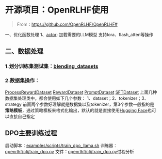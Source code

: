 # 开源项目：OpenRLHF使用
> From：https://github.com/OpenRLHF/OpenRLHF#

一、优化函数处理
1、[actor](openrlhf/models/actor.py): 加载需要的LLM模型
支持lora、flash_atten等操作

## 二、数据处理
### 1.划分训练集测试集：[blending_datasets](openrlhf/utils/utils.py)
### 2.数据集操作：
[ProcessRewardDataset](openrlhf/datasets/process_reward_dataset.py)
[RewardDataset](openrlhf/datasets/reward_dataset.py)
[PromptDataset](openrlhf/datasets/prompts_dataset.py)
[SFTDataset](openrlhf/datasets/sft_dataset.py)
上面几种数据集处理类中，都会使用如下几个参数：
1、dataset；2、tokenizer；3、strategy
前面两个参数好理解就是数据集以及tokenizer，第3个参数一般指的是**策略模板**，通过策略模板来格式化输出，默认的就是直接使用[Hugging Face](https://huggingface.co/docs/transformers/main/en/chat_templating?template=Mistral)也可以直接自己指定



## DPO主要训练过程

启动脚本：[examples/scripts/train_dpo_llama.sh](examples/scripts/train_dpo_llama.sh)
训练器：[openrlhf/cli/train_dpo.py](openrlhf/cli/train_dpo.py)
文件：[openrlhf/cli/train_dpo.py](openrlhf/cli/train_dpo.py)过程分析
